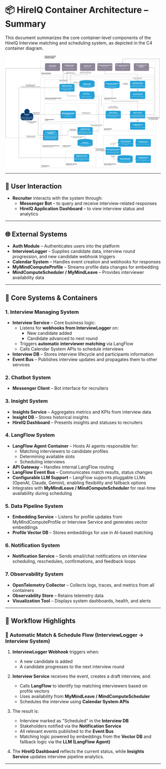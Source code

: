 # 📦 HireIQ Container Architecture – Summary

This document summarizes the core container-level components of the HireIQ Interview matching and scheduling system, 
as depicted in the C4 container diagram.

![HireIQ Application Containers](../c4-container-diagram.png)

---

## 👤 User Interaction

- **Recruiter** interacts with the system through:
    - **Messenger Bot** – to query and receive interview-related responses
    - **HireIQ Application Dashboard** – to view interview status and analytics

---

## 🌐 External Systems

- **Auth Module** – Authenticates users into the platform
- **InterviewLogger** – Supplies candidate data, interview round progression, and new candidate webhook triggers
- **Calendar System** – Handles event creation and webhooks for responses
- **MyMindComputeProfile** – Streams profile data changes for embedding
- **MindComputeScheduler / MyMindLeave** – Provides interviewer availability data

---

## 🧱 Core Systems & Containers

### 1. Interview Managing System
- **Interview Service** – Core business logic:
    - Listens for **webhooks from InterviewLogger** on:
        - New candidate added
        - Candidate advanced to next round
    - Triggers **automatic interviewer matching** via LangFlow
    - Calls Calendar System APIs to schedule interviews
- **Interview DB** – Stores interview lifecycle and participants information
- **Event Bus** – Publishes interview updates and propagates them to other services

### 2. Chatbot System
- **Messenger Client** – Bot interface for recruiters

### 3. Insight System
- **Insights Service** – Aggregates metrics and KPIs from interview data
- **Insight DB** – Stores historical insights
- **HireIQ Dashboard** – Presents insights and statuses to recruiters

### 4. LangFlow System
- **LangFlow Agent Container** – Hosts AI agents responsible for:
    - Matching interviewers to candidate profiles
    - Determining available slots
    - Scheduling interviews
- **API Gateway** – Handles internal LangFlow routing
- **LangFlow Event Bus** – Communicates match results, status changes
- **Configurable LLM Support** – LangFlow supports pluggable LLMs (OpenAI, Claude, Gemini), enabling flexibility and fallback options
- Integrates with **MyMindLeave / MindComputeScheduler** for real-time availability during scheduling

### 5. Data Pipeline System
- **Embedding Service** – Listens for profile updates from MyMindComputeProfile or Interview Service and generates vector embeddings
- **Profile Vector DB** – Stores embeddings for use in AI-based matching

### 6. Notification System
- **Notification Service** – Sends email/chat notifications on interview scheduling, reschedules, confirmations, and feedback loops

### 7. Observability System
- **OpenTelemetry Collector** – Collects logs, traces, and metrics from all containers
- **Observability Store** – Retains telemetry data
- **Visualization Tool** – Displays system dashboards, health, and alerts

---

## 🔄 Workflow Highlights

### 🔁 **Automatic Match & Schedule Flow (InterviewLogger → Interview System)**

1. **InterviewLogger Webhook** triggers when:
    - A new candidate is added
    - A candidate progresses to the next interview round

2. **Interview Service** receives the event, creates a draft interview, and:
    - Calls **LangFlow** to identify top matching interviewers based on profile vectors
    - Uses availability from **MyMindLeave / MindComputeScheduler**
    - Schedules the interview using **Calendar System APIs**

3. The result is:
    - Interview marked as "Scheduled" in the **Interview DB**
    - Stakeholders notified via the **Notification Service**
    - All relevant events published to the **Event Bus**
    - Matching logic powered by embeddings from the **Vector DB** and fallback logic via the **LLM (LangFlow Agent)**

4. The **HireIQ Dashboard** reflects the current status, while **Insights Service** updates interview pipeline analytics.

---
